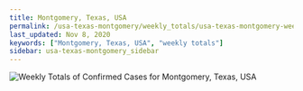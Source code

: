 ```yaml
---
title: Montgomery, Texas, USA
permalink: /usa-texas-montgomery/weekly_totals/usa-texas-montgomery-weekly_totals.html
last_updated: Nov 8, 2020
keywords: ["Montgomery, Texas, USA", "weekly totals"]
sidebar: usa-texas-montgomery_sidebar
---
```


![Weekly Totals of Confirmed Cases for Montgomery, Texas, USA](/covid_tracker/images/graphs/usa-texas-montgomery-weekly_totals_graph.png)
